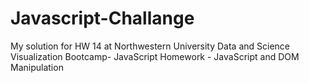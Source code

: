 # Javascript-Challange
My solution for HW 14 at Northwestern University Data and Science Visualization Bootcamp- JavaScript Homework - JavaScript and DOM Manipulation
